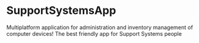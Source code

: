# SupportSystemsApp
Multiplatform application for administration and inventory management of computer devices! The best friendly app for Support Systems people
